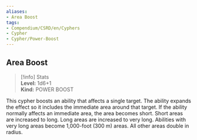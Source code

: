 ```yaml
---
aliases:
- Area Boost
tags:
- Compendium/CSRD/en/Cyphers
- Cypher
- Cypher/Power-Boost
---
```


  
## Area Boost  
>[!info] Stats  
> **Level:** 1d6+1  
> **Kind:** POWER BOOST
  
This cypher boosts an ability that affects a single target. The ability expands the effect so it includes the immediate area around that target. If the ability normally affects an immediate area, the area becomes short. Short areas are increased to long. Long areas are increased to very long. Abilities with very long areas become 1,000-foot (300 m) areas. All other areas double in radius.